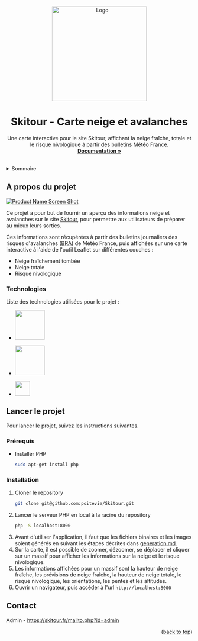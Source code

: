 <a name="readme-top"></a>
<!--
*** Template: https://github.com/othneildrew/Best-README-Template
-->

<!-- PROJECT LOGO -->
<br />
<div align="center">

<a>
    <img src="https://skitour.fr/img/skitour.png" alt="Logo" width="256">
  </a>

  <h1 align="center">Skitour - Carte neige et avalanches</h3>

  <p align="center">
    Une carte interactive pour le site Skitour, affichant la neige fraîche, totale et le risque nivologique à partir des bulletins Météo France.
    <br />
    <a href="https://github.com/poitevie/Skitour"><strong>Documentation »</strong></a>
    <br />
    <br />
  </p>
</div>

<!-- TABLE OF CONTENTS -->
<details>
  <summary>Sommaire</summary>
  <ol>
    <li>
      <a href="#about-the-project">A propos du projet</a>
      <ul>
        <li><a href="#built-with">Technologies</a></li>
      </ul>
    </li>
    <li>
      <a href="#getting-started">Lancer le projet</a>
      <ul>
        <li><a href="#prerequisites">Prérequis</a></li>
        <li><a href="#installation">Installation</a></li>
      </ul>
    </li>
    <li><a href="#contact">Contact</a></li>
  </ol>
</details>

<!-- ABOUT THE PROJECT -->
## A propos du projet

[![Product Name Screen Shot][product-screenshot]](https://skitour.fr/)  

Ce projet a pour but de fournir un aperçu des informations neige et avalanches sur le site [Skitour](https://skitour.fr/), pour permettre aux utilisateurs de préparer au mieux leurs sorties.

Ces informations sont récupérées à partir des bulletins journaliers des risques d'avalanches ([BRA](https://meteofrance.com/meteo-montagne)) de Météo France, puis affichées sur une carte interactive à l'aide de l'outil Leaflet sur différentes couches :
* Neige fraîchement tombée
* Neige totale
* Risque nivologique

### Technologies

Liste des technologies utilisées pour le projet :

* <img src="https://upload.wikimedia.org/wikipedia/commons/2/27/PHP-logo.svg" width="80" style="display: block; margin-bottom: 16px"/>
* <img src="https://upload.wikimedia.org/wikipedia/commons/thumb/1/13/Leaflet_logo.svg/320px-Leaflet_logo.svg.png" width="80" style="display: block; margin-bottom: 16px"/>
* <img src="https://upload.wikimedia.org/wikipedia/commons/6/6a/JavaScript-logo.png" width="40" style="display: block; margin-bottom: 16px"/>

<!-- GETTING STARTED -->
## Lancer le projet

Pour lancer le projet, suivez les instructions suivantes.

### Prérequis

* Installer PHP
  ```sh
  sudo apt-get install php
  ```

### Installation

1. Cloner le repository
   ```sh
   git clone git@github.com:poitevie/Skitour.git
   ```
2. Lancer le serveur PHP en local à la racine du repository
   ```sh
   php -S localhost:8000
   ```
3. Avant d'utiliser l'application, il faut que les fichiers binaires et les images soient générés en suivant les étapes décrites dans [generation.md](docs/generation.md).
4. Sur la carte, il est possible de zoomer, dézoomer, se déplacer et cliquer sur un massif pour afficher les informations sur la neige et le risque nivologique.
5. Les informations affichées pour un massif sont la hauteur de neige fraîche, les prévisions de neige fraîche, la hauteur de neige totale, le risque nivologique, les orientations, les pentes et les altitudes.
6. Ouvrir un navigateur, puis accéder à l'url `http://localhost:8000`

<!-- CONTACT -->
## Contact

Admin - https://skitour.fr/mailto.php?id=admin

<p align="right">(<a href="#readme-top">back to top</a>)</p>

[product-screenshot]: https://skitour.fr/img/bandeau.jpg